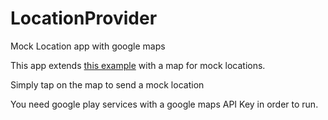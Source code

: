 LocationProvider
================

Mock Location app with google maps

This app extends [this example](http://developer.android.com/shareables/training/LocationProvider.zip) with a map for mock locations. 

Simply tap on the map to send a mock location

You need google play services with a google maps API Key in order to run. 

